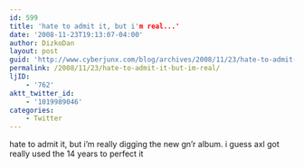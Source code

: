 ```yaml
---
id: 599
title: 'hate to admit it, but i'm real...'
date: '2008-11-23T19:13:07-04:00'
author: DizkoDan
layout: post
guid: 'http://www.cyberjunx.com/blog/archives/2008/11/23/hate-to-admit-it-but-im-real/'
permalink: /2008/11/23/hate-to-admit-it-but-im-real/
ljID:
    - '762'
aktt_twitter_id:
    - '1019989046'
categories:
    - Twitter
---
```


hate to admit it, but i’m really digging the new gn’r album. i guess axl got really used the 14 years to perfect it